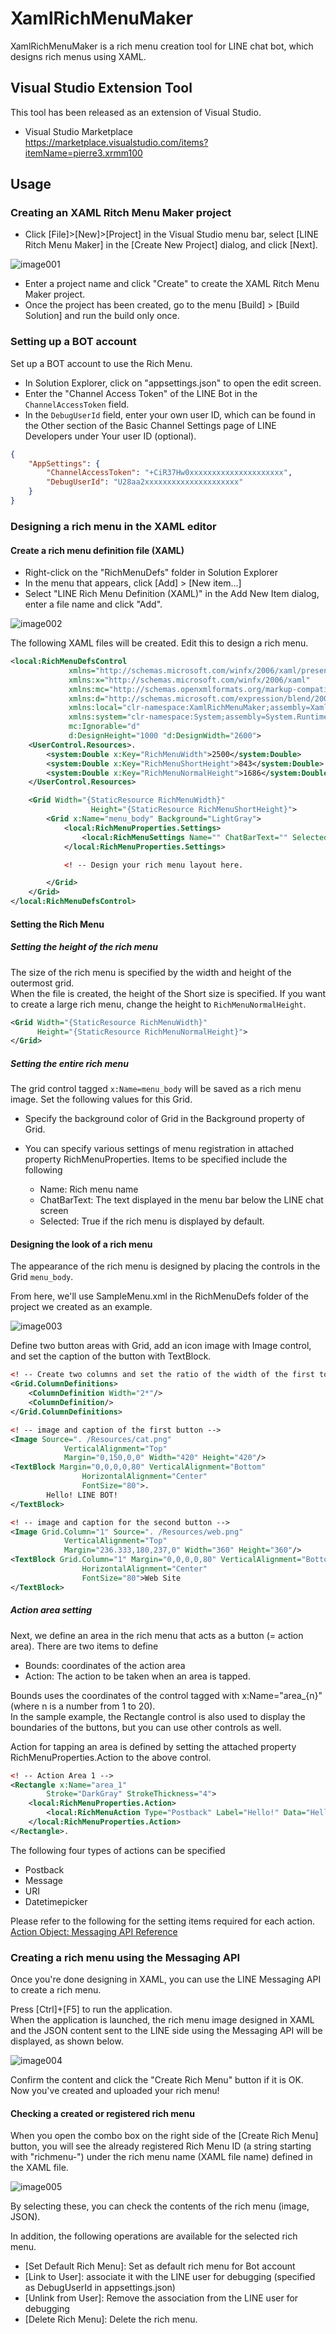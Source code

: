 # XamlRichMenuMaker
XamlRichMenuMaker is a rich menu creation tool for LINE chat bot, which designs rich menus using XAML.

## Visual Studio Extension Tool

This tool has been released as an extension of Visual Studio.

- Visual Studio Marketplace  
  https://marketplace.visualstudio.com/items?itemName=pierre3.xrmm100

## Usage

### Creating an XAML Ritch Menu Maker project

- Click [File]>[New]>[Project] in the Visual Studio menu bar, select [LINE Ritch Menu Maker] in the [Create New Project] dialog, and click [Next].

![image001](./images/image001.PNG)

- Enter a project name and click "Create" to create the XAML Ritch Menu Maker project.
- Once the project has been created, go to the menu [Build] > [Build Solution] and run the build only once.

### Setting up a BOT account
Set up a BOT account to use the Rich Menu.

- In Solution Explorer, click on "appsettings.json" to open the edit screen.
- Enter the "Channel Access Token" of the LINE Bot in the `ChannelAccessToken` field.
- In the `DebugUserId` field, enter your own user ID, which can be found in the Other section of the Basic Channel Settings page of LINE Developers under Your user ID (optional).

```json
{
    "AppSettings": {
        "ChannelAccessToken": "+CiR37Hw0xxxxxxxxxxxxxxxxxxxxx",
        "DebugUserId": "U28aa2xxxxxxxxxxxxxxxxxxxxx"
    }
}
```

### Designing a rich menu in the XAML editor

#### Create a rich menu definition file (XAML)

- Right-click on the "RichMenuDefs" folder in Solution Explorer
- In the menu that appears, click [Add] > [New item...]
- Select "LINE Rich Menu Definition (XAML)" in the Add New Item dialog, enter a file name and click "Add".

![image002](./images/image002.PNG)

The following XAML files will be created. Edit this to design a rich menu.

```xml
<local:RichMenuDefsControl 
             xmlns="http://schemas.microsoft.com/winfx/2006/xaml/presentation"
             xmlns:x="http://schemas.microsoft.com/winfx/2006/xaml"
             xmlns:mc="http://schemas.openxmlformats.org/markup-compatibility/2006" 
             xmlns:d="http://schemas.microsoft.com/expression/blend/2008" 
             xmlns:local="clr-namespace:XamlRichMenuMaker;assembly=XamlRichMenuMaker"
             xmlns:system="clr-namespace:System;assembly=System.Runtime"
             mc:Ignorable="d" 
             d:DesignHeight="1000 "d:DesignWidth="2600">
    <UserControl.Resources>.
        <system:Double x:Key="RichMenuWidth">2500</system:Double>
        <system:Double x:Key="RichMenuShortHeight">843</system:Double>
        <system:Double x:Key="RichMenuNormalHeight">1686</system:Double>
    </UserControl.Resources>

    <Grid Width="{StaticResource RichMenuWidth}" 
                  Height="{StaticResource RichMenuShortHeight}">
        <Grid x:Name="menu_body" Background="LightGray">
            <local:RichMenuProperties.Settings>
                <local:RichMenuSettings Name="" ChatBarText="" Selected="True"/>
            </local:RichMenuProperties.Settings>

            <! -- Design your rich menu layout here.

        </Grid>
    </Grid>
</local:RichMenuDefsControl>

```

#### Setting the Rich Menu

##### Setting the height of the rich menu
The size of the rich menu is specified by the width and height of the outermost grid.  
When the file is created, the height of the Short size is specified. If you want to create a large rich menu, change the height to `RichMenuNormalHeight`.

```xml
<Grid Width="{StaticResource RichMenuWidth}" 
      Height="{StaticResource RichMenuNormalHeight}">
</Grid>
```

##### Setting the entire rich menu

The grid control tagged `x:Name=menu_body` will be saved as a rich menu image.
Set the following values for this Grid.

- Specify the background color of Grid in the Background property of Grid.
- You can specify various settings of menu registration in attached property RichMenuProperties.
Items to be specified include the following

  - Name: Rich menu name
  - ChatBarText: The text displayed in the menu bar below the LINE chat screen
  - Selected: True if the rich menu is displayed by default.


#### Designing the look of a rich menu
The appearance of the rich menu is designed by placing the controls in the Grid `menu_body`.
  
From here, we'll use SampleMenu.xml in the RichMenuDefs folder of the project we created as an example.

![image003](./images/image003.PNG)

Define two button areas with Grid, add an icon image with Image control, and set the caption of the button with TextBlock.

```xml
<! -- Create two columns and set the ratio of the width of the first to the second to 2:1 -->
<Grid.ColumnDefinitions>
    <ColumnDefinition Width="2*"/>
    <ColumnDefinition/>
</Grid.ColumnDefinitions>

<! -- image and caption of the first button -->
<Image Source=". /Resources/cat.png"
            VerticalAlignment="Top"
            Margin="0,150,0,0" Width="420" Height="420"/>
<TextBlock Margin="0,0,0,0,80" VerticalAlignment="Bottom" 
                HorizontalAlignment="Center" 
                FontSize="80">.
        Hello! LINE BOT!
</TextBlock>

<! -- image and caption for the second button -->
<Image Grid.Column="1" Source=". /Resources/web.png"
            VerticalAlignment="Top"
            Margin="236.333,180,237,0" Width="360" Height="360"/>
<TextBlock Grid.Column="1" Margin="0,0,0,0,80" VerticalAlignment="Bottom" 
                HorizontalAlignment="Center" 
                FontSize="80">Web Site
</TextBlock>
```

##### Action area setting
Next, we define an area in the rich menu that acts as a button (= action area). There are two items to define

- Bounds: coordinates of the action area
- Action: The action to be taken when an area is tapped.

Bounds uses the coordinates of the control tagged with x:Name="area_{n}" (where n is a number from 1 to 20).   
In the sample example, the Rectangle control is also used to display the boundaries of the buttons, but you can use other controls as well.  
  
Action for tapping an area is defined by setting the attached property RichMenuProperties.Action to the above control.

```xml
<! -- Action Area 1 -->
<Rectangle x:Name="area_1"
        Stroke="DarkGray" StrokeThickness="4">
    <local:RichMenuProperties.Action>
        <local:RichMenuAction Type="Postback" Label="Hello!" Data="Hello!" Text="Hello! LINE BOT!" />
    </local:RichMenuProperties.Action>
</Rectangle>.
```

The following four types of actions can be specified

- Postback
- Message
- URI
- Datetimepicker

Please refer to the following for the setting items required for each action.  
[Action Object: Messaging API Reference](https://developers.line.biz/ja/reference/messaging-api/#action-objects)


### Creating a rich menu using the Messaging API
Once you're done designing in XAML, you can use the LINE Messaging API to create a rich menu.  

Press [Ctrl]+[F5] to run the application.  
When the application is launched, the rich menu image designed in XAML and the JSON content sent to the LINE side using the Messaging API will be displayed, as shown below.

![image004](./images/image004.PNG)

Confirm the content and click the "Create Rich Menu" button if it is OK.    
Now you've created and uploaded your rich menu!

#### Checking a created or registered rich menu

When you open the combo box on the right side of the [Create Rich Menu] button, you will see the already registered Rich Menu ID (a string starting with "richmenu-") under the rich menu name (XAML file name) defined in the XAML file.

![image005](./images/image005.PNG)

By selecting these, you can check the contents of the rich menu (image, JSON).

In addition, the following operations are available for the selected rich menu.

- [Set Default Rich Menu]: Set as default rich menu for Bot account
- [Link to User]: associate it with the LINE user for debugging (specified as DebugUserId in appsettings.json)
- [Unlink from User]: Remove the association from the LINE user for debugging
- [Delete Rich Menu]: Delete the rich menu.


